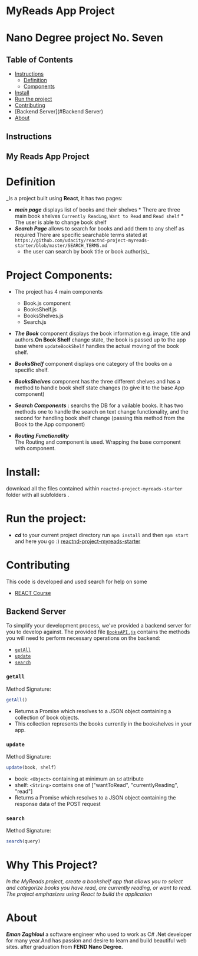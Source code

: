 # MyReads App Project
# Nano Degree project No. Seven

## Table of Contents

* [Instructions](#instructions)
    * [Definition](#Definition)
    * [Components](#Rules)
* [Install](#Install)
* [Run the project](#Run)
* [Contributing](#contributing)
* [Backend Server](#Backend Server)
* [About](#About)

## Instructions

##  My Reads App Project
# Definition
_Is a project built using **React**, it has two pages:
* _**main page**_ displays list of books and their shelves
        * There are three main book shelves `Currently Reading`,  `Want to Read` and `Read shelf`
        * The user is able to change book shelf 
* _**Search Page**_ allows to search for books and add them to any shelf as required
        There are specific searchable terms stated at 
    `https://github.com/udacity/reactnd-project-myreads-starter/blob/master/SEARCH_TERMS.md`
    * the user can search by book title or book author(s)_

# Project Components:
* The project has 4 main components
    *  Book.js component
    * BooksShelf.js
    * BooksShelves.js
    * Search.js
        
* _**The Book**_ component displays the book information e.g. image, title and authors.**On Book Shelf**  change state, the book is passed up to the app base where `updateBookShelf` handles the actual moving of the book shelf.

* _**BooksShelf**_ component displays one category of the books on a specific shelf.
    
* _**BooksShelves**_ component has the three different shelves 
        and has a method to handle book shelf state changes (to give it to the base App component)
        
* _**Search Components**_ : searchs the DB for a vailable books. It has two methods one to handle the search on text change functionality, and the second for handling book shelf change (passing this method from the Book  to the App component)

* _**Routing Functionality**_   
    The Routing and <Link> component is used.
    Wrapping the base component with <BrowserRouter> component.

# Install:
download all the files contained within `reactnd-project-myreads-starter` folder
with all subfolders .

# Run the project:
* _**cd**_ to your current project directory 
    run `npm install` and then `npm start ` and here you go :)
[reactnd-project-myreads-starter](https://emyengineer.github.io/reactnd-project-myreads-starter)
# Contributing
This code is developed and used search for help on some
* [REACT Course](https://courses.totalreact.com/p/advanced-react-free) 
## Backend Server

To simplify your development process, we've provided a backend server for you to develop against. The provided file [`BooksAPI.js`](src/BooksAPI.js) contains the methods you will need to perform necessary operations on the backend:

* [`getAll`](#getall)
* [`update`](#update)
* [`search`](#search)

### `getAll`

Method Signature:

```js
getAll()
```

* Returns a Promise which resolves to a JSON object containing a collection of book objects.
* This collection represents the books currently in the bookshelves in your app.

### `update`

Method Signature:

```js
update(book, shelf)
```

* book: `<Object>` containing at minimum an `id` attribute
* shelf: `<String>` contains one of ["wantToRead", "currentlyReading", "read"]  
* Returns a Promise which resolves to a JSON object containing the response data of the POST request

### `search`

Method Signature:

```js
search(query)
```

# Why This Project?
_In the MyReads project,  create a bookshelf app that allows you to select and categorize books you have read, are currently reading, or want to read. The project emphasizes using React to build the application_


# About
_**Eman Zaghloul**_ a software engineer who used to work as C# .Net developer for many year.And has passion and desire to learn and build beautiful web sites.
after graduation from **FEND Nano Degree.**  


